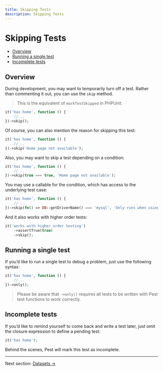 ```yaml
---
title: Skipping Tests
description: Skipping Tests
---
```


# Skipping Tests

- [Overview](#overview)
- [Running a single test](#running-single-test)
- [Incomplete tests](#incomplete-tests)

<a name="overview"></a>
## Overview

During development, you may want to temporarily turn off a test. Rather than commenting it out,
you can use the `skip` method.

> This is the equivalent of `markTestSkipped` in PHPUnit.
```php
it('has home', function () {
    // ..
})->skip();
```

Of course, you can also mention the reason for skipping this test:
```php
it('has home', function () {
    // ..
})->skip('Home page not available');
```

Also, you may want to skip a test depending on a condition:
```php
it('has home', function () {
    // ..
})->skip(true === true, 'Home page not available');
```

You may use a callable for the condition, which has access to the underlying test case:
```php
it('has home', function () {
    // ..
})->skip(fn() => DB::getDriverName() === 'mysql', 'Only runs when using mysql');
```


And it also works with higher order tests:
```php
it('works with higher order testing')
    ->assertTrue(true)
    ->skip();
```

<a name="running-single-test"></a>
## Running a single test

If you’d like to run a single test to debug a problem, just use the following syntax:

```php
it('has home', function () {
    // ..
})->only();
```

> Please be aware that `->only()` requires all tests to be written with Pest test functions to work correctly.

<a name="incomplete-tests"></a>
## Incomplete tests

If you’d like to remind yourself to come back and write a test later, just
omit the closure expression to define a pending test:

```php
it('has home');
```

Behind the scenes, Pest will mark this test as incomplete.

---

Next section: [Datasets →](/docs/datasets)
